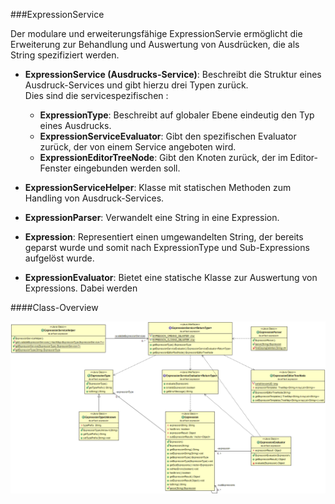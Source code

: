 ###ExpressionService

Der modulare und erweiterungsfähige ExpressionServie ermöglicht die Erweiterung zur Behandlung und Auswertung von Ausdrücken, die als String spezifiziert werden.

- **ExpressionService<ReturnType> (Ausdrucks-Service)**: Beschreibt die Struktur eines Ausdruck-Services und gibt hierzu drei Typen zurück.  
	Dies sind die servicespezifischen :  
	- **ExpressionType**: Beschreibt auf globaler Ebene eindeutig den Typ eines Ausdrucks.  
	- **ExpressionServiceEvaluator**: Gibt den spezifischen Evaluator zurück, der von einem Service angeboten wird.  
	- **ExpressionEditorTreeNode**: Gibt den Knoten zurück, der im Editor-Fenster eingebunden werden soll.  
	
	
- **ExpressionServiceHelper**: Klasse mit statischen Methoden zum Handling von Ausdruck-Services.
- **ExpressionParser**: Verwandelt eine String in eine Expression.
- **Expression**: Representiert einen umgewandelten String, der bereits geparst wurde und somit nach ExpressionType und Sub-Expressions aufgelöst wurde.
- **ExpressionEvaluator**: Bietet eine statische Klasse zur Auswertung von Expressions. Dabei werden 



####Class-Overview

![Bild ExpressionService](ExpressionService.png)

